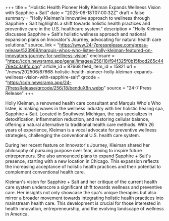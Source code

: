 +++
title = "Holistic Health Pioneer Holly Kleiman Expands Wellness Vision with Sapphire + Salt"
date = "2025-06-18T07:00:32Z"
draft = false
summary = "Holly Kleiman's innovative approach to wellness through Sapphire + Salt highlights a shift towards holistic health practices and preventive care in the U.S. healthcare system."
description = "Holly Kleiman discusses Sapphire + Salt's holistic wellness approach and national expansion plans on Innovator's Journey, advocating for natural health care solutions."
source_link = "https://www.24-7pressrelease.com/press-release/523969/marquis-whos-who-listee-holly-kleiman-featured-on-innovators-journey-for-wellness-vision"
enclosure = "https://cdn.newsramp.app/genai/images/256/18/f94f325f0b15fbcd265c4476e4c3a8fd.png"
article_id = 87668
feed_item_id = 15821
url = "/news/202506/87668-holistic-health-pioneer-holly-kleiman-expands-wellness-vision-with-sapphire-salt"
qrcode = "https://cdn.newsramp.app/24-7PressRelease/qrcode/256/18/benduX8n.webp"
source = "24-7 Press Release"
+++

<p>Holly Kleiman, a renowned health care consultant and Marquis Who's Who listee, is making waves in the wellness industry with her holistic healing spa, Sapphire + Salt. Located in Southwest Michigan, the spa specializes in detoxification, inflammation reduction, and restoring cellular balance, offering a natural alternative to traditional health care methods. With 26 years of experience, Kleiman is a vocal advocate for preventive wellness strategies, challenging the conventional U.S. health care system.</p><p>During her recent feature on Innovator's Journey, Kleiman shared her philosophy of pursuing purpose over fear, aiming to inspire future entrepreneurs. She also announced plans to expand Sapphire + Salt's presence, starting with a new location in Chicago. This expansion reflects the increasing acceptance of holistic health practices and their potential to complement conventional health care.</p><p>Kleiman's vision for Sapphire + Salt and her critique of the current health care system underscore a significant shift towards wellness and preventive care. Her insights not only showcase the spa's unique therapies but also mirror a broader movement towards integrating holistic health practices into mainstream health care. This development is crucial for those interested in health innovation, entrepreneurship, and the evolving landscape of wellness in America.</p>